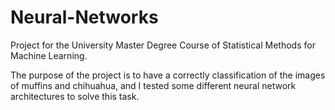 # Neural-Networks
Project for the University Master Degree Course of Statistical Methods for Machine Learning.

The purpose of the project is to have a correctly classification of the images of muffins and chihuahua, and I tested some different neural network architectures to solve this task.
